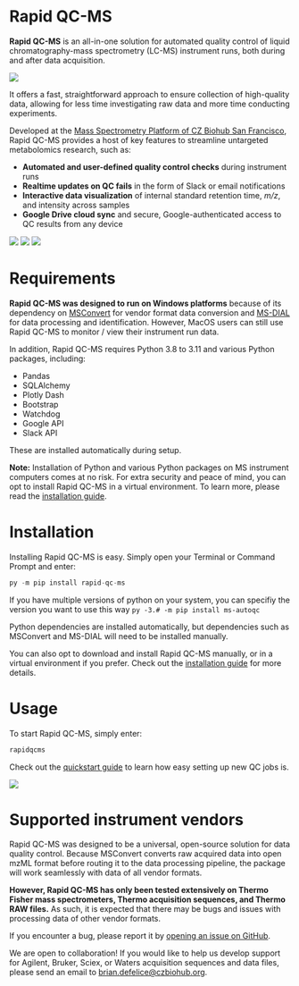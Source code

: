 # Rapid QC-MS
**Rapid QC-MS** is an all-in-one solution for automated quality control of liquid chromatography-mass spectrometry (LC-MS) instrument runs, both during and after data acquisition.

![](https://public.czbiohub.org/rapid-qc-ms-docs/Overview/rapidqcms-demo.gif)

It offers a fast, straightforward approach to ensure collection of high-quality data, allowing for less time investigating raw data and more time conducting experiments.

Developed at the [Mass Spectrometry Platform of CZ Biohub San Francisco](https://www.czbiohub.org/mass-spec/), Rapid QC-MS provides a host of key features to streamline untargeted metabolomics research, such as:

- **Automated and user-defined quality control checks** during instrument runs
- **Realtime updates on QC fails** in the form of Slack or email notifications
- **Interactive data visualization** of internal standard retention time, _m/z_, and intensity across samples
- **Google Drive cloud sync** and secure, Google-authenticated access to QC results from any device

![](https://public.czbiohub.org/rapid-qc-ms-docs/Home/intensity.png)
![](https://public.czbiohub.org/rapid-qc-ms-docs/Overview/RapidQCMS-BioStndDemo.gif)
![](https://public.czbiohub.org/rapid-qc-ms-docs/Overview/slack_example.png)

# Requirements
**Rapid QC-MS was designed to run on Windows platforms** because of its dependency on [MSConvert](https://proteowizard.sourceforge.io/tools/msconvert.html) for vendor format data conversion and [MS-DIAL](http://prime.psc.riken.jp/compms/msdial/main.html) for data processing and identification. However, MacOS users can still use Rapid QC-MS to monitor / view their instrument run data.

In addition, Rapid QC-MS requires Python 3.8 to 3.11 and various Python packages, including:

- Pandas
- SQLAlchemy
- Plotly Dash
- Bootstrap
- Watchdog
- Google API
- Slack API

These are installed automatically during setup.

**Note:** Installation of Python and various Python packages on MS instrument computers comes at no risk. For extra security and peace of mind, you can opt to install Rapid QC-MS in a virtual environment. To learn more, please read the [installation guide](https://czbiohub-sf.github.io/Rapid-QC-MS/installation.html#2-install-ms-autoqc).

# Installation
Installing Rapid QC-MS is easy. Simply open your Terminal or Command Prompt and enter:
```python
py -m pip install rapid-qc-ms
```

If you have multiple versions of python on your system, you can specifiy the version you want to use this way
```py -3.# -m pip install ms-autoqc```

Python dependencies are installed automatically, but dependencies such as MSConvert and MS-DIAL will need to be installed manually.

You can also opt to download and install Rapid QC-MS manually, or in a virtual environment if you prefer. Check out the [installation guide](https://czbiohub-sf.github.io/Rapid-QC-MS/installation.html#2-install-ms-autoqc) for more details.

# Usage
To start Rapid QC-MS, simply enter:
```python
rapidqcms
```

Check out the [quickstart guide](https://czbiohub-sf.github.io/Rapid-QC-MS/quickstart.html) to learn how easy setting up new QC jobs is.

![](https://public.czbiohub.org/rapid-qc-ms-docs/Overview/new_job_process.gif)

# Supported instrument vendors
Rapid QC-MS was designed to be a universal, open-source solution for data quality control. Because MSConvert converts raw acquired data into open mzML format before routing it to the data processing pipeline, the package will work seamlessly with data of all vendor formats.

**However, Rapid QC-MS has only been tested extensively on Thermo Fisher mass spectrometers, Thermo acquisition sequences, and Thermo RAW files.** As such, it is expected that there may be bugs and issues with processing data of other vendor formats.

If you encounter a bug, please report it by [opening an issue on GitHub](https://github.com/czbiohub-sf/Rapid-QC-MS/issues).

We are open to collaboration! If you would like to help us develop support for Agilent, Bruker, Sciex, or Waters acquisition sequences and data files, please send an email to [brian.defelice@czbiohub.org](mailto:brian.defelice@czbiohub.org).
